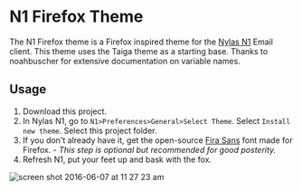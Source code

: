 # N1 Firefox Theme
The N1 Firefox theme is a Firefox inspired theme for the [Nylas N1](https://nylas.com/) Email client. 
This theme uses the Taiga theme as a starting base. Thanks to noahbuscher for extensive documentation on variable names.

## Usage
1. Download this project.
2. In Nylas N1, go to `N1>Preferences>General>Select Theme`. Select `Install new theme`. Select this project folder.
3. If you don't already have it, get the open-source [Fira Sans](https://www.google.com/fonts/specimen/Fira+Sans) font made for Firefox. - *This step is optional but recommended for good posterity.*
4. Refresh N1, put your feet up and bask with the fox.

![screen shot 2016-06-07 at 11 27 23 am](https://cloud.githubusercontent.com/assets/10469803/15870622/bd1a0924-2ca5-11e6-831e-9bf3c744fc82.png)
